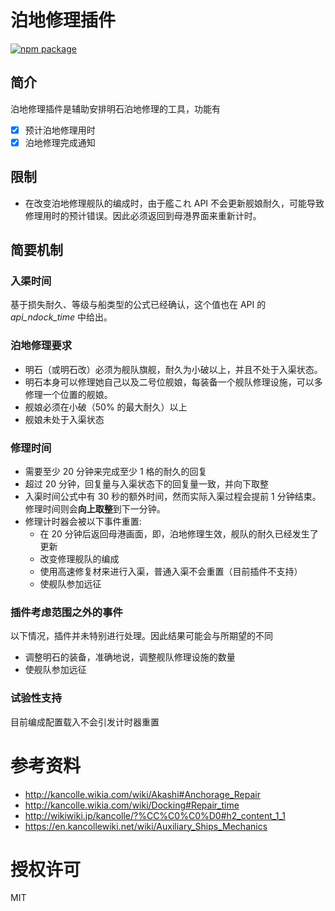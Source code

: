 # 泊地修理插件

[![npm package][npm-badge]][npm]


## 简介
泊地修理插件是辅助安排明石泊地修理的工具，功能有

- [x] 预计泊地修理用时
- [x] 泊地修理完成通知

## 限制
- 在改变泊地修理舰队的编成时，由于艦これ API 不会更新舰娘耐久，可能导致修理用时的预计错误。因此必须返回到母港界面来重新计时。

## 简要机制
### 入渠时间
基于损失耐久、等级与船类型的公式已经确认，这个值也在 API 的 *api_ndock_time* 中给出。

### 泊地修理要求
- 明石（或明石改）必须为舰队旗舰，耐久为小破以上，并且不处于入渠状态。
- 明石本身可以修理她自己以及二号位舰娘，每装备一个舰队修理设施，可以多修理一个位置的舰娘。
- 舰娘必须在小破（50% 的最大耐久）以上
- 舰娘未处于入渠状态

### 修理时间
- 需要至少 20 分钟来完成至少 1 格的耐久的回复
- 超过 20 分钟，回复量与入渠状态下的回复量一致，并向下取整
- 入渠时间公式中有 30 秒的额外时间，然而实际入渠过程会提前 1 分钟结束。修理时间则会**向上取整**到下一分钟。
- 修理计时器会被以下事件重置:
  - 在 20 分钟后返回母港画面，即，泊地修理生效，舰队的耐久已经发生了更新
  - 改变修理舰队的编成
  - 使用高速修复材来进行入渠，普通入渠不会重置（目前插件不支持）
  - 使舰队参加远征

### 插件考虑范围之外的事件
以下情况，插件并未特别进行处理。因此结果可能会与所期望的不同
- 调整明石的装备，准确地说，调整舰队修理设施的数量
- 使舰队参加远征

### 试验性支持
目前编成配置载入不会引发计时器重置

# 参考资料
- <http://kancolle.wikia.com/wiki/Akashi#Anchorage_Repair>
- <http://kancolle.wikia.com/wiki/Docking#Repair_time>
- <http://wikiwiki.jp/kancolle/?%CC%C0%C0%D0#h2_content_1_1>
- <https://en.kancollewiki.net/wiki/Auxiliary_Ships_Mechanics>

# 授权许可
MIT

[npm-badge]: https://img.shields.io/npm/v/poi-plugin-anchorage-repair.svg?style=flat-square
[npm]: https://www.npmjs.org/package/poi-plugin-anchorage-repair
